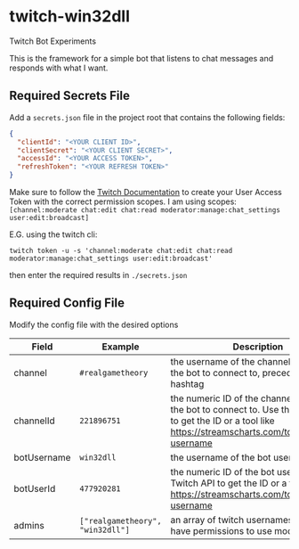 # twitch-win32dll
Twitch Bot Experiments

This is the framework for a simple bot that listens to chat messages and responds with what I want.

## Required Secrets File

Add a `secrets.json` file in the project root that contains the following fields:

```json
{
  "clientId": "<YOUR CLIENT ID>",
  "clientSecret": "<YOUR CLIENT SECRET>",
  "accessId": "<YOUR ACCESS TOKEN>",
  "refreshToken": "<YOUR REFRESH TOKEN>"
}
```

Make sure to follow the [Twitch Documentation](https://dev.twitch.tv/docs/cli/token-command/) to create your User Access Token with the correct permission scopes. I am using scopes: `[channel:moderate chat:edit chat:read moderator:manage:chat_settings user:edit:broadcast]`

E.G. using the twitch cli:

`twitch token -u -s 'channel:moderate chat:edit chat:read moderator:manage:chat_settings user:edit:broadcast'`

then enter the required results in `./secrets.json`

## Required Config File

Modify the config file with the desired options

| Field        | Example                          | Description                                                                                                                                             |
|--------------|----------------------------------|---------------------------------------------------------------------------------------------------------------------------------------------------------|
| channel      | `#realgametheory`                | the username of the channel you want the bot to connect to, preceded by a hashtag                                                                       |
| channelId    | `221896751`                      | the numeric ID of the channel you want the bot to connect to. Use the Twitch API to get the ID or a tool like <https://streamscharts.com/tools/convert-username> |
| botUsername  | `win32dll`                       | the username of the bot user                                                                                                                            |
| botUserId    | `477920281`                      | the numeric ID of the bot user. Use the Twitch API to get the ID or a tool like <https://streamscharts.com/tools/convert-username>                      |
| admins       | `["realgametheory", "win32dll"]` | an array of twitch usernames who should have permissions to use mod commands                                                                            |
